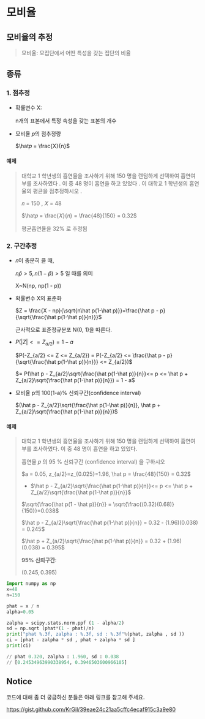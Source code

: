 # 모비율

## 모비율의 추정

> 모비율: 모집단에서 어떤 특성을 갖는 집단의 비율

## 종류

### 1. 점추정

- 확률변수 X:

  n개의 표본에서 특정 속성을 갖는 표본의 개수

- 모비율 𝑝의 점추정량

  $\hat𝑝 = \frac{X}{n}$



#### 예제

>대학교 1 학년생의 흡연율을 조사하기 위해 150 명을 랜덤하게 선택하여 흡연여부를 조사하였다 . 이 중 48 명이 흡연을 하고 있었다 . 이 대학교 1 학년생의 흡연율의 평균을 점추정하시오 .  
>
>𝑛 = 150 , 𝑋 = 48 
>
> $\hat𝑝 = \frac{𝑋}{𝑛} = \frac{48}{150} = 0.32$
>
> 평균흡연율을 32% 로 추정됨



### 2. 구간추정

- 𝑛이 충분히 클 때,

  $n \hat p > 5, n(1 - \hat p) > 5$ 일 때를 의미

  X~N(np, np(1 - p))

- 확률변수 X의 표준화

  $Z = \frac{X - np}{\sqrt{n\hat p(1-\hat p)}}=\frac{\hat p - p}{\sqrt{\frac{\hat p(1-\hat p)}{n}}}$

  근사적으로 표준정규분포 N(0, 1)을 따른다.

- $P(|Z| <= Z_{a/2}) = 1 - a$

  $P(-Z_{a/2} <= Z <= Z_{a/2}) = P(-Z_{a/2} <= \frac{\hat p - p}{\sqrt{\frac{\hat p(1-\hat p)}{n}}} <= Z_{a/2})$

  $= P(\hat p - Z_{a/2}\sqrt{\frac{\hat p(1-\hat p)}{n}}<= p <= \hat p + Z_{a/2}\sqrt{\frac{\hat p(1-\hat p)}{n}}) = 1 - a$

- 모비율 p의 100(1-a)% 신뢰구간(confidence interval)

  $(\hat p - Z_{a/2}\sqrt{\frac{\hat p(1-\hat p)}{n}}, \hat p + Z_{a/2}\sqrt{\frac{\hat p(1-\hat p)}{n}})$

#### 예제

> 대학교 1 학년생의 흡연율을 조사하기 위해 150 명을 랜덤하게 선택하여 흡연여부를 조사하였다. 이 중 48 명이 흡연을 하고 있었다.
>
> 흡연율 𝑝 의 95 % 신뢰구간 (confidence interval) 을 구하시오
>
> $a = 0.05, z_{a/2}=z_{0.025}=1.96, \hat p = \frac{48}{150} = 0.32$
>
> - $\hat p - Z_{a/2}\sqrt{\frac{\hat p(1-\hat p)}{n}}<= p <= \hat p + Z_{a/2}\sqrt{\frac{\hat p(1-\hat p)}{n}}$
>
> $\sqrt{\frac{\hat p(1 - \hat p)}{n}} =  \sqrt{\frac{(0.32)(0.68)}{150}}=0.038$
>
> $\hat p - Z_{a/2}\sqrt{\frac{\hat p(1-\hat p)}{n}} = 0.32 - (1.96)(0.038) = 0.245$
>
> $\hat p + Z_{a/2}\sqrt{\frac{\hat p(1-\hat p)}{n}} = 0.32 + (1.96)(0.038) = 0.395$
>
> **95% 신뢰구간**:
>
> $(0.245, 0.395)$

```python
import numpy as np 
x=48 
n=150 

phat = x / n 
alpha=0.05 

zalpha = scipy.stats.norm.ppf (1 - alpha/2) 
sd = np.sqrt (phat*(1 - phat)/n) 
print("phat %.3f, zalpha : %.3f, sd : %.3f"%(phat, zalpha , sd )) 
ci = [phat - zalpha * sd , phat + zalpha * sd ] 
print(ci)

// phat 0.320, zalpha : 1.960, sd : 0.038
// [0.24534963990338954, 0.3946503600966105]
```



## Notice

코드에 대해 좀 더 궁금하신 분들은 아래 링크를 참고해 주세요.

https://gist.github.com/KrGil/39eae24c21aa5cffc4ecaf915c3a9e80


